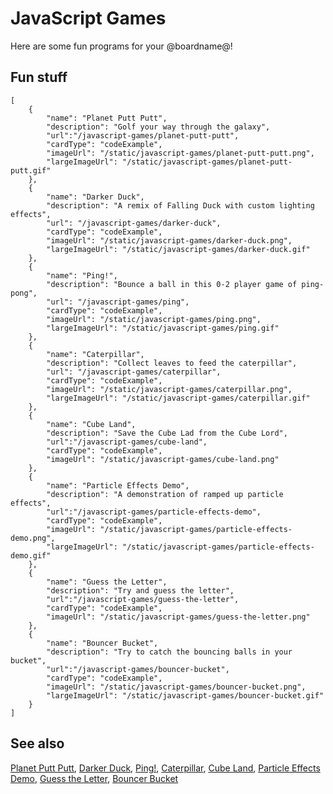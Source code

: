 # JavaScript Games

Here are some fun programs for your @boardname@!

## Fun stuff

```codecard
[
    {
        "name": "Planet Putt Putt",
        "description": "Golf your way through the galaxy",
        "url":"/javascript-games/planet-putt-putt",
        "cardType": "codeExample",
        "imageUrl": "/static/javascript-games/planet-putt-putt.png",
        "largeImageUrl": "/static/javascript-games/planet-putt-putt.gif"
    },
    {
        "name": "Darker Duck",
        "description": "A remix of Falling Duck with custom lighting effects",
        "url": "/javascript-games/darker-duck",
        "cardType": "codeExample",
        "imageUrl": "/static/javascript-games/darker-duck.png",
        "largeImageUrl": "/static/javascript-games/darker-duck.gif"
    },
    {
        "name": "Ping!",
        "description": "Bounce a ball in this 0-2 player game of ping-pong",
        "url": "/javascript-games/ping",
        "cardType": "codeExample",
        "imageUrl": "/static/javascript-games/ping.png",
        "largeImageUrl": "/static/javascript-games/ping.gif"
    },
    {
        "name": "Caterpillar",
        "description": "Collect leaves to feed the caterpillar",
        "url": "/javascript-games/caterpillar",
        "cardType": "codeExample",
        "imageUrl": "/static/javascript-games/caterpillar.png",
        "largeImageUrl": "/static/javascript-games/caterpillar.gif"
    },
    {
        "name": "Cube Land",
        "description": "Save the Cube Lad from the Cube Lord",
        "url":"/javascript-games/cube-land",
        "cardType": "codeExample",
        "imageUrl": "/static/javascript-games/cube-land.png"
    },
    {
        "name": "Particle Effects Demo",
        "description": "A demonstration of ramped up particle effects",
        "url":"/javascript-games/particle-effects-demo",
        "cardType": "codeExample",
        "imageUrl": "/static/javascript-games/particle-effects-demo.png",
        "largeImageUrl": "/static/javascript-games/particle-effects-demo.gif"
    },
    {
        "name": "Guess the Letter",
        "description": "Try and guess the letter",
        "url":"/javascript-games/guess-the-letter",
        "cardType": "codeExample",
        "imageUrl": "/static/javascript-games/guess-the-letter.png"
    },
    {
        "name": "Bouncer Bucket",
        "description": "Try to catch the bouncing balls in your bucket",
        "url":"/javascript-games/bouncer-bucket",
        "cardType": "codeExample",
        "imageUrl": "/static/javascript-games/bouncer-bucket.png",
        "largeImageUrl": "/static/javascript-games/bouncer-bucket.gif"
    }
]
```

## See also

[Planet Putt Putt](/javascript-games/planet-putt-putt),
[Darker Duck](/javascript-games/darker-duck),
[Ping!](/javascript-games/ping),
[Caterpillar](/javascript-games/caterpillar),
[Cube Land](/javascript-games/cube-land),
[Particle Effects Demo](/javascript-games/particle-effects-demo),
[Guess the Letter](/javascript-games/guess-the-letter),
[Bouncer Bucket](/javascript-games/bouncer-bucket)
